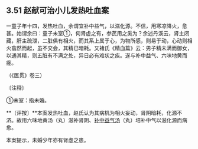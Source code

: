 ## 3.51 赵献可治小儿发热吐血案

一童子年十四，发热吐血，余谓宜补中益气，以滋化源。不信，用寒凉降火，愈甚。始谓余曰：童子未室①，何肾虚之有，参芪用之奚为？余述丹溪云，肾主闭藏，肝主疏泄，二脏俱有相火，而其系上属于心，为物所感，则易于动，心动则相火翕然而起，虽不交会，其精已暗耗。又褚氏《精血篇》云：男子精未满而御女，以通其精，则五脏有不满之处，异日必有难状之疾。遂与补中益气、六味地黄而瘥。

（《医贯》卷三）

〔注释〕

①未室：指未婚。

**〔评按〕**本案发热吐血，赵氏认为其病机为相火妄动，肾阴暗耗，化源不济。故用六味地黄汤（丸）滋补肾阴、[补中益气汤](https://www.gmzyjc.com/read/fjx/fjx07-0.2.0.0.0.md)（丸）培补中气以滋化源而病愈。

本案提示，未婚少年亦有肾虚之患。
